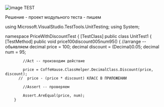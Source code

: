![image](https://github.com/Leralera050505/Var15/assets/107068589/71e3f249-dd98-4acd-a964-df055188ea0f)
TEST

Решение - проект модульного теста - пишем

﻿using Microsoft.VisualStudio.TestTools.UnitTesting;
using System;

namespace PriceWithDiscountTest
{
    [TestClass]
    public class UnitTest1
    {
        [TestMethod]
        public void price100discount005num95()
        {
            //arrange -- обьявляем 
            decimal price = 100;
            decimal discount = (Decimal)0.05;
            decimal num = 95;

            //Act -- производим действие 

            price = CoffeHause.ClassHelper.DecimalClass.Discount(price, discount);
          //  price - (price * discount) КЛАСС В ПРИЛОЖЕНИИ

            //Assert -- проверяем

            Assert.AreEqual(price, num);
        }

